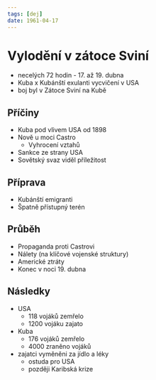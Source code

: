 ```yaml
---
tags: [dej]
date: 1961-04-17
---
```

# Vylodění v zátoce Sviní

- necelých 72 hodin - 17. až 19. dubna
- Kuba x Kubánští exulanti vycvičení v USA
- boj byl v Zátoce Sviní na Kubě

## Příčiny

- Kuba pod vlivem USA od 1898
- Nově u moci Castro
	- Vyhrocení vztahů
- Sankce ze strany USA
- Sovětský svaz viděl příležitost

## Příprava

- Kubánští emigranti
- Špatně přístupný terén 

## Průběh

- Propaganda proti Castrovi
- Nálety (na klíčové vojenské struktury)
- Americké ztráty
- Konec v noci 19. dubna

## Následky

- USA
	- 118 vojáků zemřelo
	- 1200 vojáku zajato
- Kuba
	- 176 vojáků zemřelo 
	- 4000 zraněno vojáků
- zajatci vyměněni za jídlo a léky
	- ostuda pro USA
	- později Karibská krize

